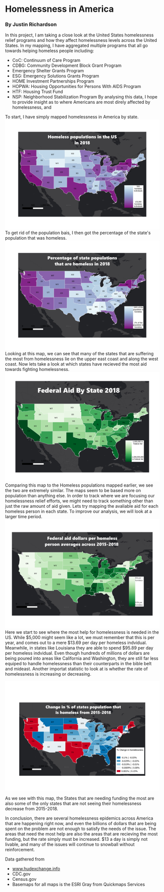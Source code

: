 # Homelessness in America
### By Justin Richardson

In this project, I am taking a close look at the United States homelessness relief programs and how they affect homelessness levels across the United States. In my mapping, I have aggregated multiple programs that all go towards helping homeless people including:
- CoC: Continuum of Care Program
- CDBG: Community Development Block Grant Program
- Emergency Shelter Grants Program
- ESG: Emergency Solutions Grants Program
- HOME Investment Partnerships Program
- HOPWA: Housing Opportunities for Persons With AIDS Program
- HTF: Housing Trust Fund
- NSP: Neighborhood Stabilization Program
By analysing this data, I hope to provide insight as to where Americans are most direly affected by homelessness, and

To start, I have simply mapped homelessness in America by state.
![Homelessness2018raw](/FinalProject/Images/2018_Homeless_.png)
To get rid of the population bais, I then got the percentage of the state's population that was homeless.
![Homesless2018%](/FinalProject/Images/2018_Homeless%.png)
Looking at this map, we can see that many of the states that are suffering the most from homelessness lie on the upper east coast and along the west coast. Now lets take a look at which states have recieved the most aid towards fighting homelessness.
![Aid2018](/FinalProject/Images/2018Aid.png)
Comparing this map to the Homeless populations mapped earlier, we see the two are extremely similar. The maps seem to be based more on population than anything else. In order to track where we are focusing our homelessness relief efforts, we might need to track something other than just the raw amount of aid given. Lets try mapping the avaliable aid for each homeless person in each state. To improve our analysis, we will look at a larger time period.
![AidCoeffAvg](/FinalProject/Images/AidCoeffAvg.png)
Here we start to see where the most help for homelessness is needed in the US. While \$5,000 might seem like a lot, we must remember that this is per year, and comes out to a mere \$13.69 per day per homeless indvidual. Meanwhile, in states like Louisiana they are able to spend \$95.89 per day per homeless indvidual. Even though hundreds of millions of dollars are being poured into areas like California and Washington, they are still far less equiped to handle homelessness than their counterparts in the bible belt and mideast.
Another importat statistic to look at is whether the rate of homelessness is increasing or decreasing.

![_diff](/FinalProject/Images/_diff.png)

As we see with this map, the States that are needing funding the most are also some of the only states that are not seeing their homelessness decrease from 2015-2018.

In conclusion, there are several homelessness epidemics across America that are happening right now, and even the billions of dollars that are being spent on the problem are not enough to satisfy the needs of the issue. The areas that need the most help are also the areas that are recieving the most funding, but the rate simply must be increased. \$13 a day is simply not livable, and many of the issues will continue to snowball without reinforcement.





Data gathered from
- www.hudexchange.info
- CDC.gov
- Census.gov
- Basemaps for all maps is the ESRI Gray from Quickmaps Services
